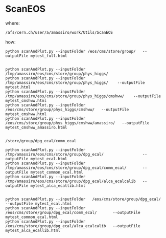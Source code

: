 # ScanEOS

where:

    /afs/cern.ch/user/a/amassiro/work/Utils/ScanEOS

how:


    python scanAndPlot.py --inputFolder /eos/cms/store/group/   --outputFile mytest_full.html


    python scanAndPlot.py --inputFolder /tmp/amassiro/eos/cms/store/group/phys_higgs/
    python scanAndPlot.py --inputFolder /tmp/amassiro/eos/cms/store/group/phys_higgs/    --outputFile mytest.html
    python scanAndPlot.py --inputFolder /tmp/amassiro/eos/cms/store/group/phys_higgs/cmshww/    --outputFile mytest_cmshww.html
    python scanAndPlot.py --inputFolder    /eos/cms/store/group/phys_higgs/cmshww/   --outputFile mytest_cmshww.html
    python scanAndPlot.py --inputFolder    /eos/cms/store/group/phys_higgs/cmshww/amassiro/   --outputFile mytest_cmshww_amassiro.html    
    
    
    /store/group/dpg_ecal/comm_ecal
    
    python scanAndPlot.py --inputFolder   /tmp/amassiro/eos/cms/store/group/dpg_ecal/                 --outputFile mytest_ecal.html
    python scanAndPlot.py --inputFolder   /tmp/amassiro/eos/cms/store/group/dpg_ecal/comm_ecal/       --outputFile mytest_common_ecal.html
    python scanAndPlot.py --inputFolder   /tmp/amassiro/eos/cms/store/group/dpg_ecal/alca_ecalcalib   --outputFile mytest_alca_ecallib.html


    python scanAndPlot.py --inputFolder   /eos/cms/store/group/dpg_ecal/                 --outputFile mytest_ecal.html
    python scanAndPlot.py --inputFolder   /eos/cms/store/group/dpg_ecal/comm_ecal/       --outputFile mytest_common_ecal.html
    python scanAndPlot.py --inputFolder   /eos/cms/store/group/dpg_ecal/alca_ecalcalib   --outputFile mytest_alca_ecallib.html

    
    
    
